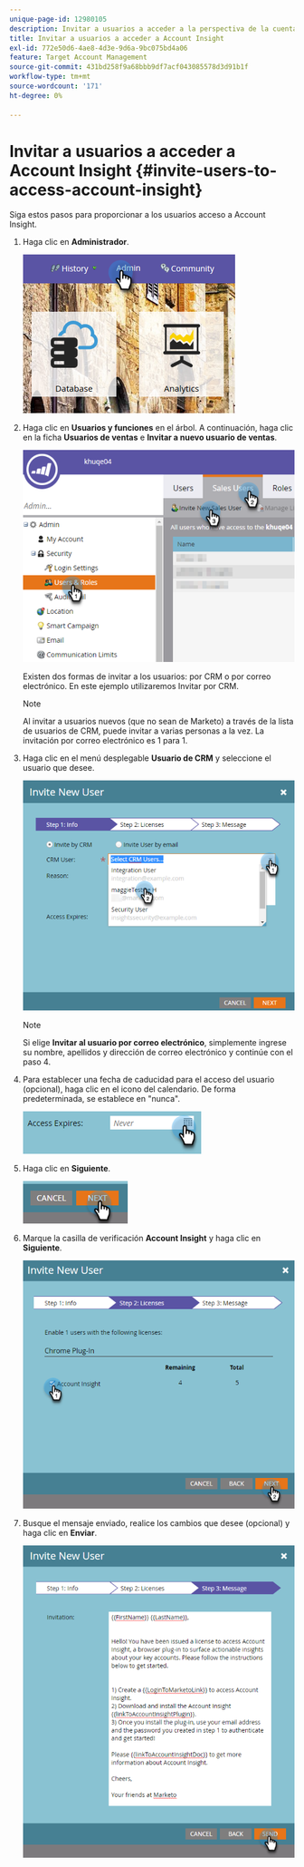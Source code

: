 ```yaml
---
unique-page-id: 12980105
description: Invitar a usuarios a acceder a la perspectiva de la cuenta - Documentos de Marketo - Documentación del producto
title: Invitar a usuarios a acceder a Account Insight
exl-id: 772e50d6-4ae8-4d3e-9d6a-9bc075bd4a06
feature: Target Account Management
source-git-commit: 431bd258f9a68bbb9df7acf043085578d3d91b1f
workflow-type: tm+mt
source-wordcount: '171'
ht-degree: 0%

---
```


# Invitar a usuarios a acceder a Account Insight {#invite-users-to-access-account-insight}

Siga estos pasos para proporcionar a los usuarios acceso a Account Insight.

1. Haga clic en **Administrador**.

   ![](assets/admin-1.png)

1. Haga clic en **Usuarios y funciones** en el árbol. A continuación, haga clic en la ficha **Usuarios de ventas** e **Invitar a nuevo usuario de ventas**.

   ![](assets/two-6.png)

   Existen dos formas de invitar a los usuarios: por CRM o por correo electrónico. En este ejemplo utilizaremos Invitar por CRM.

   >[!NOTE]
   >
   >Al invitar a usuarios nuevos (que no sean de Marketo) a través de la lista de usuarios de CRM, puede invitar a varias personas a la vez. La invitación por correo electrónico es 1 para 1.

1. Haga clic en el menú desplegable **Usuario de CRM** y seleccione el usuario que desee.

   ![](assets/three-5.png)

   >[!NOTE]
   >
   >Si elige **Invitar al usuario por correo electrónico**, simplemente ingrese su nombre, apellidos y dirección de correo electrónico y continúe con el paso 4.

1. Para establecer una fecha de caducidad para el acceso del usuario (opcional), haga clic en el icono del calendario. De forma predeterminada, se establece en &quot;nunca&quot;.

   ![](assets/four-5.png)

1. Haga clic en **Siguiente**.

   ![](assets/five-5.png)

1. Marque la casilla de verificación **Account Insight** y haga clic en **Siguiente**.

   ![](assets/six-3.png)

1. Busque el mensaje enviado, realice los cambios que desee (opcional) y haga clic en **Enviar**.

   ![](assets/seven-2.png)

